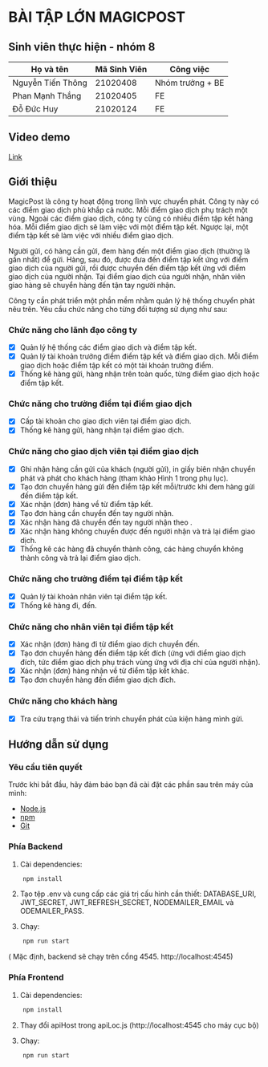 # BÀI TẬP LỚN MAGICPOST

## Sinh viên thực hiện - nhóm 8
| Họ và tên | Mã Sinh Viên| Công việc | 
|--------------|-------|---------------|
| Nguyễn Tiến Thông | 21020408| Nhóm trưởng + BE|
| Phan Mạnh Thắng | 21020405| FE |
| Đỗ Đức Huy | 21020124| FE |
## Video demo
[Link](https://www.youtube.com/watch?v=K8HrE82l_8M)


## Giới thiệu
MagicPost là công ty hoạt động trong lĩnh vực chuyển phát. Công ty này có các điểm giao dịch phủ khắp cả nước. Mỗi điểm giao dịch phụ trách một vùng. Ngoài các điểm giao dịch, công ty cũng có nhiều điểm tập kết hàng hóa. Mỗi điểm giao dịch sẽ làm việc với một điểm tập kết. Ngược lại, một điểm tập kết sẽ làm việc với nhiều điểm giao dịch.

Người gửi, có hàng cần gửi, đem hàng đến một điểm giao dịch (thường là gần nhất) để gửi. Hàng, sau đó, được đưa đến điểm tập kết ứng với điểm giao dịch của người gửi, rồi được chuyển đến điểm tập kết ứng với điểm giao dịch của người nhận. Tại điểm giao dịch của người nhận, nhân viên giao hàng sẽ chuyển hàng đến tận tay người nhận.

Công ty cần phát triển một phần mềm nhằm quản lý hệ thống chuyển phát nêu trên. Yêu cầu chức năng cho từng đối tượng sử dụng như sau:

### Chức năng cho lãnh đạo công ty

- [x] Quản lý hệ thống các điểm giao dịch và điểm tập kết.
- [x] Quản lý tài khoản trưởng điểm điểm tập kết và điểm giao dịch. Mỗi điểm giao dịch hoặc điểm tập kết có một tài khoản trưởng điểm.
- [x] Thống kê hàng gửi, hàng nhận trên toàn quốc, từng điểm giao dịch hoặc điểm tập kết.

### Chức năng cho trưởng điểm tại điểm giao dịch

- [x] Cấp tài khoản cho giao dịch viên tại điểm giao dịch.
- [x] Thống kê hàng gửi, hàng nhận tại điểm giao dịch.

### Chức năng cho giao dịch viên tại điểm giao dịch

- [x] Ghi nhận hàng cần gửi của khách (người gửi), in giấy biên nhận chuyển phát và phát cho khách hàng (tham khảo Hình 1 trong phụ lục).
- [x] Tạo đơn chuyển hàng gửi đến điểm tập kết mỗi/trước khi đem hàng gửi đến điểm tập kết.
- [x] Xác nhận (đơn) hàng về từ điểm tập kết.
- [x] Tạo đơn hàng cần chuyển đến tay người nhận.
- [x] Xác nhận hàng đã chuyển đến tay người nhận theo .
- [x] Xác nhận hàng không chuyển được đến người nhận và trả lại điểm giao dịch.
- [x] Thống kê các hàng đã chuyển thành công, các hàng chuyển không thành công và trả lại điểm giao dịch.

### Chức năng cho trưởng điểm tại điểm tập kết

- [x] Quản lý tài khoản nhân viên tại điểm tập kết.
- [x] Thống kê hàng đi, đến.

### Chức năng cho nhân viên tại điểm tập kết

- [x] Xác nhận (đơn) hàng đi từ điểm giao dịch chuyển đến.
- [x] Tạo đơn chuyển hàng đến điểm tập kết đích (ứng với điểm giao dịch đích, tức điểm giao dịch phụ trách vùng ứng với địa chỉ của người nhận).
- [x] Xác nhận (đơn) hàng nhận về từ điểm tập kết khác.
- [x] Tạo đơn chuyển hàng đến điểm giao dịch đích.

### Chức năng cho khách hàng

- [x] Tra cứu trạng thái và tiến trình chuyển phát của kiện hàng mình gửi.

## Hướng dẫn sử dụng
### Yêu cầu tiên quyết
Trước khi bắt đầu, hãy đảm bảo bạn đã cài đặt các phần sau trên máy của mình:
- [Node.js](https://nodejs.org/en/)
- [npm](https://www.npmjs.com/)
- [Git](https://git-scm.com/)

### Phía Backend
1. Cài dependencies:
```bash	
    npm install
```	
2. Tạo tệp .env và cung cấp các giá trị cấu hình cần thiết: DATABASE_URI, JWT_SECRET, JWT_REFRESH_SECRET, NODEMAILER_EMAIL và ODEMAILER_PASS.

3. Chạy:
```bash
    npm run start
```
( Mặc định, backend sẽ chạy trên cổng 4545. http://localhost:4545)

### Phía Frontend
1. Cài dependencies:
```bash	
    npm install
```	

2. Thay đổi apiHost trong apiLoc.js (http://localhost:4545 cho máy cục bộ)

3. Chạy:
```bash
    npm run start
```
